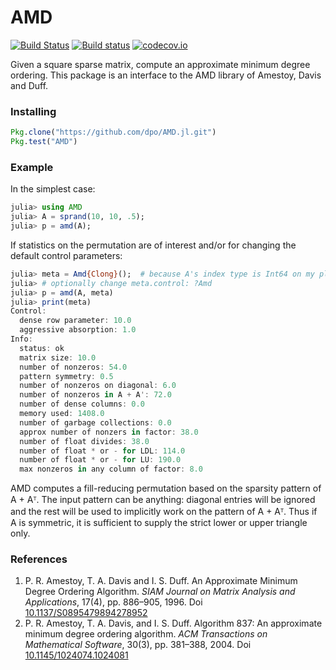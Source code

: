 # AMD

[![Build Status](https://travis-ci.org/JuliaOptimizers/AMD.jl.svg?branch=master)](https://travis-ci.org/JuliaOptimizers/AMD.jl)
[![Build status](https://ci.appveyor.com/api/projects/status/6wrr7rwl7qpox3ny/branch/master?svg=true)](https://ci.appveyor.com/project/dpo/amd-jl/branch/master)
[![codecov.io](https://codecov.io/github/JuliaOptimizers/AMD.jl/coverage.svg?branch=master)](https://codecov.io/github/JuliaOptimizers/AMD.jl?branch=master)

Given a square sparse matrix, compute an approximate minimum degree ordering.
This package is an interface to the AMD library of Amestoy, Davis and Duff.

### Installing

```JULIA
Pkg.clone("https://github.com/dpo/AMD.jl.git")
Pkg.test("AMD")
```

### Example

In the simplest case:

```JULIA
julia> using AMD
julia> A = sprand(10, 10, .5);
julia> p = amd(A);
```

If statistics on the permutation are of interest and/or for changing the
default control parameters:

```JULIA
julia> meta = Amd{Clong}();  # because A's index type is Int64 on my platform
julia> # optionally change meta.control: ?Amd
julia> p = amd(A, meta)
julia> print(meta)
Control:
  dense row parameter: 10.0
  aggressive absorption: 1.0
Info:
  status: ok
  matrix size: 10.0
  number of nonzeros: 54.0
  pattern symmetry: 0.5
  number of nonzeros on diagonal: 6.0
  number of nonzeros in A + A': 72.0
  number of dense columns: 0.0
  memory used: 1408.0
  number of garbage collections: 0.0
  approx number of nonzers in factor: 38.0
  number of float divides: 38.0
  number of float * or - for LDL: 114.0
  number of float * or - for LU: 190.0
  max nonzeros in any column of factor: 8.0
```

AMD computes a fill-reducing permutation based on the sparsity pattern of A +
Aᵀ. The input pattern can be anything: diagonal entries will be ignored and the
rest will be used to implicitly work on the pattern of A + Aᵀ. Thus if A is
symmetric, it is sufficient to supply the strict lower or upper triangle only.

### References

1. P. R. Amestoy, T. A. Davis and I. S. Duff. An Approximate Minimum Degree
   Ordering Algorithm. *SIAM Journal on Matrix Analysis and Applications*, 17(4),
   pp. 886&ndash;905, 1996.
   Doi [10.1137/S0895479894278952](http://dx.doi.org/10.1137/S0895479894278952)
2. P. R. Amestoy, T. A. Davis, and I. S. Duff. Algorithm 837: An approximate
   minimum degree ordering algorithm. *ACM Transactions on Mathematical
   Software*, 30(3), pp. 381&ndash;388, 2004.
   Doi [10.1145/1024074.1024081](http://dx.doi.org/10.1145/1024074.1024081)
